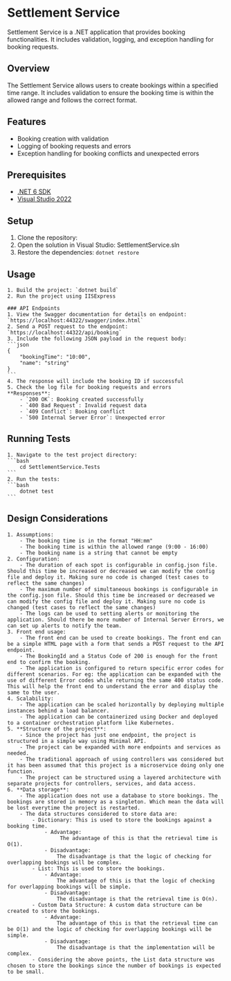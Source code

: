 # Settlement Service

Settlement Service is a .NET application that provides booking functionalities. It includes validation, logging, and exception handling for booking requests.

## Overview

The Settlement Service allows users to create bookings within a specified time range. It includes validation to ensure the booking time is within the allowed range and follows the correct format.

## Features

- Booking creation with validation
- Logging of booking requests and errors
- Exception handling for booking conflicts and unexpected errors

## Prerequisites

- [.NET 6 SDK](https://dotnet.microsoft.com/download/dotnet/6.0)
- [Visual Studio 2022](https://visualstudio.microsoft.com/vs/)

## Setup

1. Clone the repository:
2. Open the solution in Visual Studio: SettlementService.sln
3. Restore the dependencies: `dotnet restore`

## Usage

	1. Build the project: `dotnet build`
	2. Run the project using IISExpress

	### API Endpoints
	1. View the Swagger documentation for details on endpoint: `https://localhost:44322/swagger/index.html`
	2. Send a POST request to the endpoint: `https://localhost:44322/api/booking`
	3. Include the following JSON payload in the request body:
	```json
	{
		"bookingTime": "10:00",
		"name": "string"
	}
	```
	4. The response will include the booking ID if successful
	5. Check the log file for booking requests and errors
	**Responses**:
        - `200 OK`: Booking created successfully
        - `400 Bad Request`: Invalid request data
        - `409 Conflict`: Booking conflict
        - `500 Internal Server Error`: Unexpected error

## Running Tests

	1. Navigate to the test project directory:
	```bash
		cd SettlementService.Tests
	```
	2. Run the tests:
	```bash
		dotnet test
	```

## Design Considerations

	1. Assumptions:
		- The booking time is in the format "HH:mm"
		- The booking time is within the allowed range (9:00 - 16:00)
		- The booking name is a string that cannot be empty
	2. Configuration:
		- The duration of each spot is configurable in config.json file. Should this time be increased or decreased we can modify the config file and deploy it. Making sure no code is changed (test cases to reflect the same changes)
		- The maximum number of simultaneous bookings is configurable in the config.json file. Should this time be increased or decreased we can modify the config file and deploy it. Making sure no code is changed (test cases to reflect the same changes)
		- The logs can be used to setting alerts or monitoring the application. Should there be more number of Internal Server Errors, we can set up alerts to notify the team.
	3. Front end usage:
		- The front end can be used to create bookings. The front end can be a simple HTML page with a form that sends a POST request to the API endpoint.
		- The BookingId and a Status Code of 200 is enough for the front end to confirm the booking.
		- The application is configured to return specific error codes for different scenarios. For eg: the application can be expanded with the use of different Error codes while returning the same 400 status code. This will help the front end to understand the error and display the same to the user.
	4. Scalability:
		- The application can be scaled horizontally by deploying multiple instances behind a load balancer.
		- The application can be containerized using Docker and deployed to a container orchestration platform like Kubernetes.
	5. **Structure of the project**:
		- Since the project has just one endpoint, the project is structured in a simple way using Minimal API.
		- The project can be expanded with more endpoints and services as needed. 
		- The traditional approach of using controllers was considered but it has been assumed that this project is a microservice doing only one function.
		- The project can be structured using a layered architecture with separate projects for controllers, services, and data access.
	6. **Data storage**:
		- The application does not use a database to store bookings. The bookings are stored in memory as a singleton. Which mean the data will be lost everytime the project is restarted.
		- The data structures considered to store data are:
			- Dictionary: This is used to store the bookings against a booking time.
				- Advantage:
					 The advantage of this is that the retrieval time is O(1).
				- Disadvantage:
					The disadvantage is that the logic of checking for overlapping bookings will be complex.
			- List: This is used to store the bookings.
				- Advantage:
					The advantage of this is that the logic of checking for overlapping bookings will be simple.
				- Disadvantage:
					The disadvantage is that the retrieval time is O(n).
			- Custom Data Structure: A custom data structure can be created to store the bookings.
				- Advantage:
					The advantage of this is that the retrieval time can be O(1) and the logic of checking for overlapping bookings will be simple.
				- Disadvantage:
					The disadvantage is that the implementation will be complex.
			- Considering the above points, the List data structure was chosen to store the bookings since the number of bookings is expected to be small.

